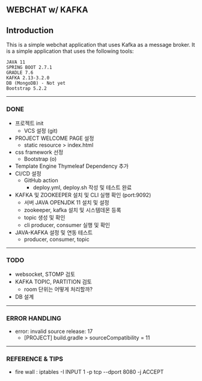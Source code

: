 ## WEBCHAT w/ KAFKA 



## Introduction

This is a simple webchat application that uses Kafka as a message broker. It is a simple application that uses the following tools:
```
JAVA 11
SPRING BOOT 2.7.1
GRADLE 7.6
KAFKA 2.13-3.2.0
DB (MongoDB) - Not yet
Bootstrap 5.2.2
```

---

### DONE

* 프로젝트 init
  - VCS 설정 (git)
* PROJECT WELCOME PAGE 설정
  - static resource > index.html
* css framework 선정
  - Bootstrap (o)
* Template Engine Thymeleaf Dependency 추가
* CI/CD 설정
  - GitHub action
    +  deploy.yml, deploy.sh 작성 및 테스트 완료
* KAFKA 및 ZOOKEEPER 설치 및 CLI 실행 확인 (port:9092)
  - 서버 JAVA OPENJDK 11 설치 및 설정
  - zookeeper, kafka 설치 및 시스템데몬 등록
  - topic 생성 및 확인
  - cli producer, consumer 실행 및 확인
* JAVA-KAFKA 설정 및 연동 테스트
  - producer, consumer, topic
   

---

### TODO



* websocket, STOMP 검토
* KAFKA TOPIC, PARTITION 검토 
  - room 단위는 어떻게 처리할까?
* DB 설계


---

### ERROR HANDLING


* error: invalid source release: 17
  - [PROJECT] build.gradle > sourceCompatibility = 11
  

---

### REFERENCE & TIPS

* fire wall : iptables -I INPUT 1 -p tcp --dport 8080 -j ACCEPT



